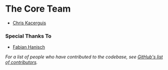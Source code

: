 # The Core Team

* [Chris Kacerguis](//github.com/chriskacerguis)

### Special Thanks To

* [Fabian Hanisch](//github.com/Hanisch-IT)

*For a list of people who have contributed to the codebase, see [GitHub's list of contributors](https://github.com/chriskacerguis/codeigniter-restserver/graphs/contributors).*